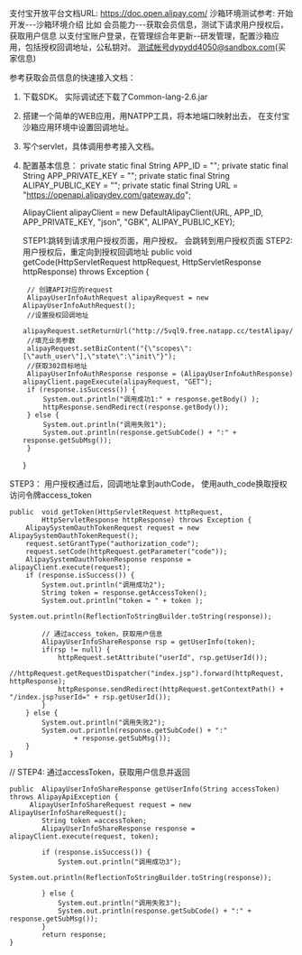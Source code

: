 支付宝开放平台文档URL:  https://doc.open.alipay.com/
沙箱环境测试参考: 开始开发---沙箱环境介绍
比如 会员能力---获取会员信息，测试下请求用户授权后，获取用户信息
以支付宝账户登录，在管理综合年更新--研发管理，配置沙箱应用，包括授权回调地址，公私钥对。 测试帐号dypydd4050@sandbox.com(买家信息)

参考获取会员信息的快速接入文档：
1. 下载SDK。  实际调试还下载了Common-lang-2.6.jar
2. 搭建一个简单的WEB应用，用NATPP工具，将本地端口映射出去， 在支付宝沙箱应用环境中设置回调地址。
3. 写个servlet，具体调用参考接入文档。
4. 配置基本信息：
    private static final String APP_ID = "";
    private static final String APP_PRIVATE_KEY = "";
    private static final String ALIPAY_PUBLIC_KEY = "";
    private static final String URL = "https://openapi.alipaydev.com/gateway.do";
    
    AlipayClient alipayClient = new DefaultAlipayClient(URL, APP_ID,
            APP_PRIVATE_KEY, "json", "GBK", ALIPAY_PUBLIC_KEY);   

    STEP1:跳转到请求用户授权页面，用户授权。 会跳转到用户授权页面
    STEP2: 用户授权后，重定向到授权回调地址
        public  void getCode(HttpServletRequest httpRequest,
            HttpServletResponse httpResponse) throws Exception {

        // 创建API对应的request
        AlipayUserInfoAuthRequest alipayRequest = new AlipayUserInfoAuthRequest();  
        //设置授权回调地址
        alipayRequest.setReturnUrl("http://5vql9.free.natapp.cc/testAlipay/test.do");
        //填充业务参数
        alipayRequest.setBizContent("{\"scopes\":[\"auth_user\"],\"state\":\"init\"}");
        //获取302目标地址
        AlipayUserInfoAuthResponse response = (AlipayUserInfoAuthResponse) alipayClient.pageExecute(alipayRequest, "GET");
        if (response.isSuccess()) {
            System.out.println("调用成功1:" + response.getBody() );
            httpResponse.sendRedirect(response.getBody());
        } else {
            System.out.println("调用失败1");
            System.out.println(response.getSubCode() + ":" + response.getSubMsg());
        }       
    }

STEP3： 用户授权通过后，回调地址拿到authCode， 使用auth_code换取授权访问令牌access_token

    public  void getToken(HttpServletRequest httpRequest,
            HttpServletResponse httpResponse) throws Exception {
        AlipaySystemOauthTokenRequest request = new AlipaySystemOauthTokenRequest();
        request.setGrantType("authorization_code");
        request.setCode(httpRequest.getParameter("code"));
        AlipaySystemOauthTokenResponse response = alipayClient.execute(request);
        if (response.isSuccess()) {
            System.out.println("调用成功2");        
            String token = response.getAccessToken();
            System.out.println("token = " + token );    
            System.out.println(ReflectionToStringBuilder.toString(response));
            
            // 通过access_token，获取用户信息
            AlipayUserInfoShareResponse rsp = getUserInfo(token);
            if(rsp != null) {
                httpRequest.setAttribute("userId", rsp.getUserId());
                //httpRequest.getRequestDispatcher("index.jsp").forward(httpRequest, httpResponse);
                httpResponse.sendRedirect(httpRequest.getContextPath() + "/index.jsp?userId=" + rsp.getUserId());
            }
        } else {
            System.out.println("调用失败2");
            System.out.println(response.getSubCode() + ":"
                    + response.getSubMsg());
        }
    }

 // STEP4: 通过accessToken，获取用户信息并返回

    public  AlipayUserInfoShareResponse getUserInfo(String accessToken) throws AlipayApiException {
         AlipayUserInfoShareRequest request = new AlipayUserInfoShareRequest();
            String token =accessToken;
            AlipayUserInfoShareResponse response = alipayClient.execute(request, token);
         
            if (response.isSuccess()) {
                System.out.println("调用成功3");
                System.out.println(ReflectionToStringBuilder.toString(response));
                
            } else {
                System.out.println("调用失败3");
                System.out.println(response.getSubCode() + ":" + response.getSubMsg());
            }
            return response;
    }  





